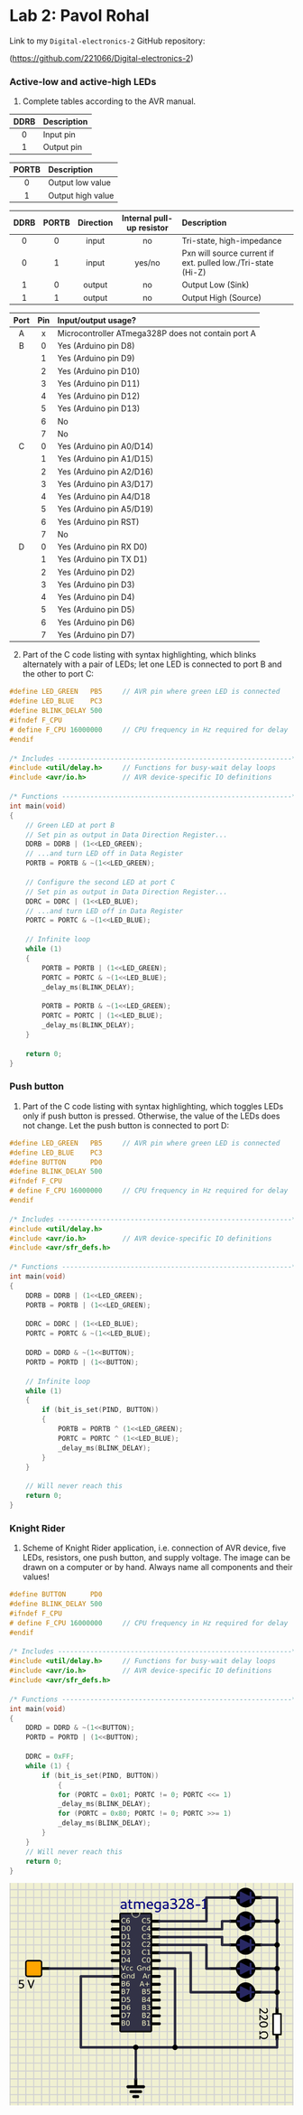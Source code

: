 # Lab 2: Pavol Rohal

Link to my `Digital-electronics-2` GitHub repository:

   (https://github.com/221066/Digital-electronics-2)


### Active-low and active-high LEDs

1. Complete tables according to the AVR manual.

| **DDRB** | **Description** |
| :-: | :-- |
| 0 | Input pin |
| 1 | Output pin |

| **PORTB** | **Description** |
| :-: | :-- |
| 0 | Output low value |
| 1 | Output high value |

| **DDRB** | **PORTB** | **Direction** | **Internal pull-up resistor** | **Description** |
| :-: | :-: | :-: | :-: | :-- |
| 0 | 0 | input | no | Tri-state, high-impedance |
| 0 | 1 | input | yes/no | Pxn will source current if ext. pulled low./Tri-state (Hi-Z) |
| 1 | 0 | output |no | Output Low (Sink) |
| 1 | 1 | output | no | Output High (Source) |

| **Port** | **Pin** | **Input/output usage?** |
| :-: | :-: | :-- |
| A | x | Microcontroller ATmega328P does not contain port A |
| B | 0 | Yes (Arduino pin D8) |
|   | 1 | Yes (Arduino pin D9) |
|   | 2 | Yes (Arduino pin D10) |
|   | 3 | Yes (Arduino pin D11) |
|   | 4 | Yes (Arduino pin D12) |
|   | 5 | Yes (Arduino pin D13) |
|   | 6 | No |
|   | 7 | No |
| C | 0 | Yes (Arduino pin A0/D14) |
|   | 1 | Yes (Arduino pin A1/D15) |
|   | 2 | Yes (Arduino pin A2/D16) |
|   | 3 | Yes (Arduino pin A3/D17) |
|   | 4 | Yes (Arduino pin A4/D18 |
|   | 5 | Yes (Arduino pin A5/D19) |
|   | 6 | Yes (Arduino pin RST) |
|   | 7 | No |
| D | 0 | Yes (Arduino pin RX D0) |
|   | 1 | Yes (Arduino pin TX D1) |
|   | 2 | Yes (Arduino pin D2) |
|   | 3 | Yes (Arduino pin D3) |
|   | 4 | Yes (Arduino pin D4) |
|   | 5 | Yes (Arduino pin D5) |
|   | 6 | Yes (Arduino pin D6) |
|   | 7 | Yes (Arduino pin D7) |

2. Part of the C code listing with syntax highlighting, which blinks alternately with a pair of LEDs; let one LED is connected to port B and the other to port C:

```c
#define LED_GREEN   PB5     // AVR pin where green LED is connected
#define LED_BLUE    PC3
#define BLINK_DELAY 500
#ifndef F_CPU
# define F_CPU 16000000     // CPU frequency in Hz required for delay
#endif

/* Includes ----------------------------------------------------------*/
#include <util/delay.h>     // Functions for busy-wait delay loops
#include <avr/io.h>         // AVR device-specific IO definitions

/* Functions ---------------------------------------------------------*/
int main(void)
{
    // Green LED at port B
    // Set pin as output in Data Direction Register...
    DDRB = DDRB | (1<<LED_GREEN);
    // ...and turn LED off in Data Register
    PORTB = PORTB & ~(1<<LED_GREEN);

    // Configure the second LED at port C    
    // Set pin as output in Data Direction Register...
    DDRC = DDRC | (1<<LED_BLUE);
    // ...and turn LED off in Data Register
    PORTC = PORTC & ~(1<<LED_BLUE);

    // Infinite loop
    while (1)
    {
        PORTB = PORTB | (1<<LED_GREEN);
        PORTC = PORTC & ~(1<<LED_BLUE);
        _delay_ms(BLINK_DELAY);
        
        PORTB = PORTB & ~(1<<LED_GREEN);
        PORTC = PORTC | (1<<LED_BLUE);
        _delay_ms(BLINK_DELAY);
	}

    return 0;
}
```


### Push button

1. Part of the C code listing with syntax highlighting, which toggles LEDs only if push button is pressed. Otherwise, the value of the LEDs does not change. Let the push button is connected to port D:

```c
#define LED_GREEN   PB5     // AVR pin where green LED is connected
#define LED_BLUE    PC3
#define BUTTON      PD0
#define BLINK_DELAY 500
#ifndef F_CPU
# define F_CPU 16000000     // CPU frequency in Hz required for delay
#endif

/* Includes ----------------------------------------------------------*/
#include <util/delay.h>   
#include <avr/io.h>         // AVR device-specific IO definitions
#include <avr/sfr_defs.h>

/* Functions ---------------------------------------------------------*/
int main(void)
{
    DDRB = DDRB | (1<<LED_GREEN);
    PORTB = PORTB | (1<<LED_GREEN);

    DDRC = DDRC | (1<<LED_BLUE);
    PORTC = PORTC & ~(1<<LED_BLUE);

    DDRD = DDRD & ~(1<<BUTTON);
    PORTD = PORTD | (1<<BUTTON);

    // Infinite loop
    while (1)
    {
        if (bit_is_set(PIND, BUTTON))
        {
            PORTB = PORTB ^ (1<<LED_GREEN);
            PORTC = PORTC ^ (1<<LED_BLUE);
            _delay_ms(BLINK_DELAY);
        }
    }

    // Will never reach this
    return 0;
}
```


### Knight Rider

1. Scheme of Knight Rider application, i.e. connection of AVR device, five LEDs, resistors, one push button, and supply voltage. The image can be drawn on a computer or by hand. Always name all components and their values!

```c
#define BUTTON      PD0
#define BLINK_DELAY 500
#ifndef F_CPU
# define F_CPU 16000000     // CPU frequency in Hz required for delay
#endif

/* Includes ----------------------------------------------------------*/
#include <util/delay.h>     // Functions for busy-wait delay loops
#include <avr/io.h>         // AVR device-specific IO definitions
#include <avr/sfr_defs.h>

/* Functions ---------------------------------------------------------*/
int main(void)
{
    DDRD = DDRD & ~(1<<BUTTON);
    PORTD = PORTD | (1<<BUTTON);

    DDRC = 0xFF;
    while (1) {                       
        if (bit_is_set(PIND, BUTTON))
            {
            for (PORTC = 0x01; PORTC != 0; PORTC <<= 1)
            _delay_ms(BLINK_DELAY);
            for (PORTC = 0x80; PORTC != 0; PORTC >>= 1) 
            _delay_ms(BLINK_DELAY);
        }
    }
    // Will never reach this
    return 0;
}

```

   ![your figure](KnightRider.png)
